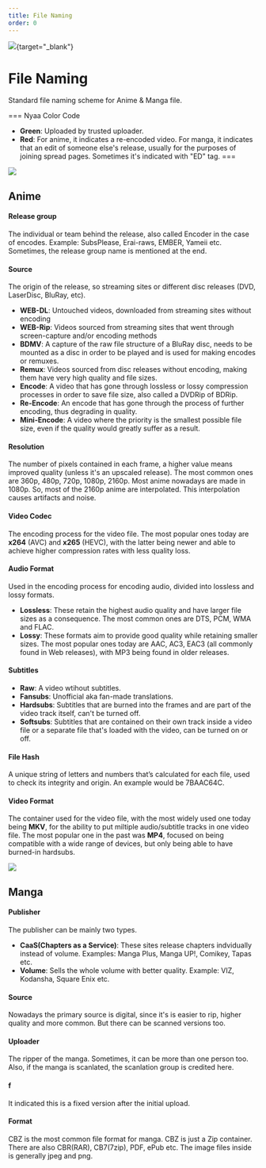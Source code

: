 ```yaml
---
title: File Naming
order: 0
---
```


![](https://cdn.apollo.moe/img/fn.png){target="_blank"}
# File Naming
Standard file naming scheme for Anime & Manga file.

=== Nyaa Color Code
- **Green**: Uploaded by trusted uploader.
- **Red**: For anime, it indicates a re-encoded video. For manga, it indicates that an edit of someone else's release, usually for the purposes of joining spread pages. Sometimes it's indicated with "ED" tag.
===

![](/glossary/file/af.png)
## Anime

#### Release group
The individual or team behind the release, also called Encoder in the case of encodes. Example: SubsPlease, Erai-raws, EMBER, Yameii etc. Sometimes, the release group name is mentioned at the end.

#### Source
The origin of the release, so streaming sites or different disc releases (DVD, LaserDisc, BluRay, etc).

- **WEB-DL**: Untouched videos, downloaded from streaming sites without encoding
- **WEB-Rip**: Videos sourced from streaming sites that went through screen-capture and/or encoding methods
- **BDMV**: A capture of the raw file structure of a BluRay disc, needs to be mounted as a disc in order to be played and is used for making encodes or remuxes.
- **Remux**: Videos sourced from disc releases without encoding, making them have very high quality and file sizes.
- **Encode**: A video that has gone through lossless or lossy compression processes in order to save file size, also called a DVDRip of BDRip.
- **Re-Encode**: An encode that has gone through the process of further encoding, thus degrading in quality.
- **Mini-Encode**: A video where the priority is the smallest possible file size, even if the quality would greatly suffer as a result.

#### Resolution
The number of pixels contained in each frame, a higher value means improved quality (unless it's an upscaled release). The most common ones are 360p, 480p, 720p, 1080p, 2160p. Most anime nowadays are made in 1080p. So, most of the 2160p anime are interpolated. This interpolation causes artifacts and noise.

#### Video Codec
The encoding process for the video file. The most popular ones today are **x264** (AVC) and **x265** (HEVC), with the latter being newer and able to achieve higher compression rates with less quality loss.

#### Audio Format
Used in the encoding process for encoding audio, divided into lossless and lossy formats.

- **Lossless**: These retain the  highest audio quality and have larger file sizes as a consequence. The most common ones are DTS, PCM, WMA and FLAC.
- **Lossy**: These formats aim to provide good quality while retaining smaller sizes. The most popular ones today are AAC, AC3, EAC3 (all commonly found in Web releases), with MP3 being found in older releases.

#### Subtitles
- **Raw**: A video wtihout subtitles.
- **Fansubs**: Unofficial aka fan-made translations.
- **Hardsubs**: Subtitles that are burned into the frames and are part of the video track itself, can't be turned off.
- **Softsubs**: Subtitles that are contained on their own track inside a video file or a separate file that's loaded with the video, can be turned on or off.

#### File Hash
A unique string of letters and numbers that’s calculated for each file, used to check its integrity and origin. An example would be 7BAAC64C.

#### Video Format
The container used for the video file, with the most widely used one today being **MKV**, for the ability to put miltiple audio/subtitle tracks in one video file. The most popular one in the past was **MP4**, focused on being compatible with a wide range of devices, but only being able to have burned-in hardsubs.


![](/glossary/file/mf.png)
## Manga

#### Publisher
The publisher can be mainly two types.
- **CaaS(Chapters as a Service)**: These sites release chapters indvidually instead of volume. Examples: Manga Plus, Manga UP!, Comikey, Tapas etc.
- **Volume**: Sells the whole volume with better quality. Example: VIZ, Kodansha, Square Enix etc.

#### Source
Nowadays the primary source is digital, since it's is easier to rip, higher quality and more common. But there can be scanned versions too.

#### Uploader
The ripper of the manga. Sometimes, it can be more than one person too. Also, if the manga is scanlated, the scanlation group is credited here.

#### f
It indicated this is a fixed version after the initial upload.

#### Format
CBZ is the most common file format for manga. CBZ is just a Zip container. There are also CBR(RAR), CB7(7zip), PDF, ePub etc. The image files inside is generally jpeg and png.